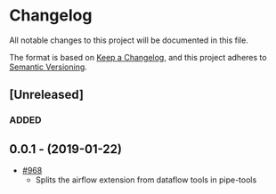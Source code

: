 # Changelog

All notable changes to this project will be documented in this file.

The format is based on [Keep a
Changelog](https://keepachangelog.com/en/1.0.0/), and this project adheres to
[Semantic Versioning](https://semver.org/spec/v2.0.0.html).

## [Unreleased]

### ADDED

  ## 0.0.1 - (2019-01-22)

  * [#968](https://github.com/GlobalFishingWatch/GFW-Tasks/issues/968)
    * Splits the airflow extension from dataflow tools in pipe-tools
